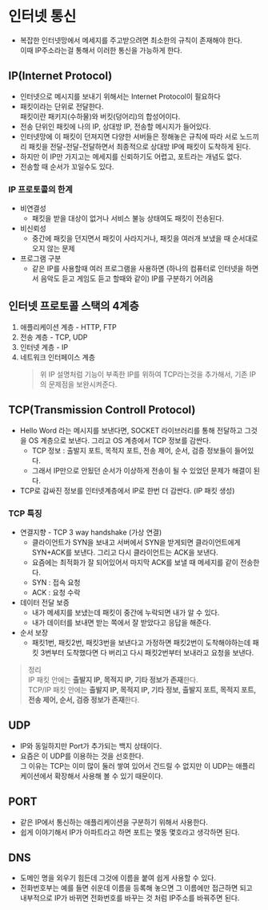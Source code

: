 # 인터넷 통신

- 복잡한 인터넷망에서 메세지를 주고받으려면 최소한의 규칙이 존재해야 한다.  
  이때 IP주소라는걸 통해서 이러한 통신을 가능하게 한다.

## IP(Internet Protocol)

- 인터넷으로 메시지를 보내기 위해서는 Internet Protocol이 필요하다
- 패킷이라는 단위로 전달한다.  
  패킷이란 패키지(수하물)와 버킷(덩어리)의 합성어이다.
- 전송 단위인 패킷에 나의 IP, 상대방 IP, 전송할 메시지가 들어있다.
- 인터넷망에 이 패킷이 던져지면 다양한 서버들은 정해놓은 규칙에 따라 서로 노드끼리 패킷을 전달-전달-전달하면서 최종적으로 상대방 IP에 패킷이 도착하게 된다.
- 하지만 이 IP만 가지고는 메세지를 신뢰하기도 어렵고, 포트라는 개념도 없다.
- 전송할 때 순서가 꼬일수도 있다.

### IP 프로토콜의 한계

- 비연결성
  - 패킷을 받을 대상이 없거나 서비스 불능 상태여도 패킷이 전송된다.
- 비신뢰성
  - 중간에 패킷을 던지면서 패킷이 사라지거나, 패킷을 여러개 보냈을 때 순서대로 오지 않는 문제
- 프로그램 구분
  - 같은 IP를 사용할때 여러 프로그램을 사용하면 (하나의 컴퓨터로 인터넷을 하면서 음악도 듣고 게임도 듣고 할때와 같이) IP를 구분하기 어려움

## 인터넷 프로토콜 스택의 4계층

1. 애플리케이션 계층 - HTTP, FTP
2. 전송 계층 - TCP, UDP
3. 인터넷 계층 - IP
4. 네트워크 인터페이스 계층
   > 위 IP 설명처럼 기능이 부족한 IP를 위하여 TCP라는것을 추가해서, 기존 IP의 문제점을 보완시켜준다.

## TCP(Transmission Controll Protocol)

- Hello Word 라는 메시지를 보낸다면, SOCKET 라이브러리를 통해 전달하고 그것을 OS 계층으로 보낸다. 그리고 OS 계층에서 TCP 정보를 감싼다.
  - TCP 정보 : 출발지 포트, 목적지 포트, 전송 제어, 순서, 검증 정보들이 들어있다.
  - 그래서 IP만으로 안됬던 순서가 이상하게 전송이 될 수 있었던 문제가 해결이 된다.
- TCP로 감싸진 정보를 인터넷계층에서 IP로 한번 더 감싼다. (IP 패킷 생성)

### TCP 특징
  - 연결지향 - TCP 3 way handshake (가상 연결)
    - 클라이언트가 SYN을 보내고 서버에서 SYN을 받게되면 클라이언트에게 SYN+ACK를 보낸다. 그리고 다시 클라이언트는 ACK을 보낸다.
    - 요즘에는 최적화가 잘 되어있어서 마지막 ACK를 보낼 때 메세지를 같이 전송한다.
    - SYN : 접속 요청
    - ACK : 요청 수락
  - 데이터 전달 보증
    - 내가 메세지를 보냈는데 패킷이 중간에 누락되면 내가 알 수 있다.
    - 내가 데이터를 보내면 받는 쪽에서 잘 받았다고 응답을 해준다.
  - 순서 보장
    - 패킷1번, 패킷2번, 패킷3번을 보낸다고 가정하면 패킷2번이 도착해야하는데 패킷 3번부터 도착했다면 다 버리고 다시 패킷2번부터 보내라고 요청을 보낸다.

> 정리  
> IP 패킷 안에는 <b>출발지 IP, 목적지 IP, 기타 정보가 존재</b>한다.  
> TCP/IP 패킷 안에는 <b>출발지 IP, 목적지 IP, 기타 정보, 출발지 포트, 목적지 포트, 전송 제어, 순서, 검증 정보가 존재</b>한다.

## UDP

- IP와 동일하지만 Port가 추가되는 백지 상태이다.
- 요즘은 이 UDP를 이용하는 것을 선호한다.  
  그 이유는 TCP는 이미 많이 둘러 쌓여 있어서 건드릴 수 없지만 이 UDP는 애플리케이션에서 확장해서 사용해 볼 수 있기 때문이다.

## PORT

- 같은 IP에서 통신하는 애플리케이션을 구분하기 위해서 사용한다.
- 쉽게 이야기해서 IP가 아파트라고 하면 포트는 몇동 몇호라고 생각하면 된다.

## DNS

- 도메인 명을 외우기 힘든데 그것에 이름을 붙여 쉽게 사용할 수 있다.
- 전화번호부는 예를 들면 쉬운데 이름을 등록해 놓으면 그 이름에만 접근하면 되고 내부적으로 IP가 바뀌면 전화번호를 바꾸는 것 처럼 IP주소를 바꿔주면 된다.
